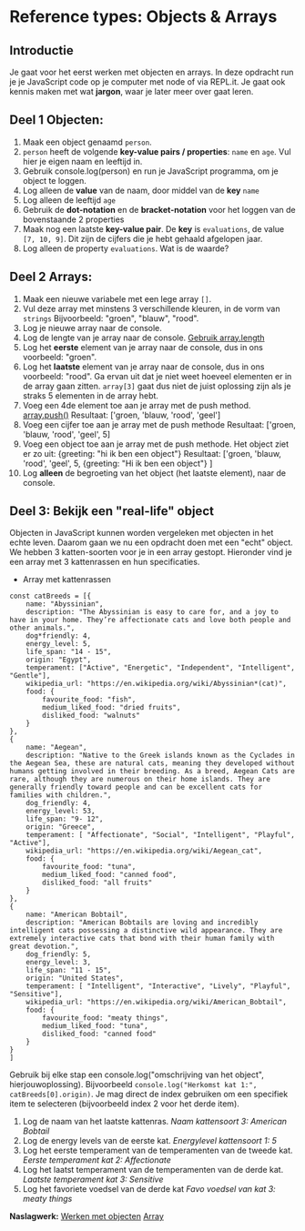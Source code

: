 # Reference types: Objects & Arrays

## Introductie

Je gaat voor het eerst werken met objecten en arrays. In deze opdracht run je je JavaScript code op je computer met node of via REPL.it. Je gaat ook kennis maken met wat **jargon**, waar je later meer over gaat leren.

## Deel 1 Objecten:

1. Maak een object genaamd `person`.
2. `person` heeft de volgende **key-value pairs / properties**: `name` en `age`. Vul hier je eigen naam en leeftijd in.
3. Gebruik console.log(person) en run je JavaScript programma, om je object te loggen.
4. Log alleen de **value** van de naam, door middel van de **key** `name`
5. Log alleen de leeftijd `age`
6. Gebruik de **dot-notation** en de **bracket-notation** voor het loggen van de bovenstaande 2 properties
7. Maak nog een laatste **key-value pair**. De **key** is `evaluations`, de value `[7, 10, 9]`. Dit zijn de cijfers die je hebt gehaald afgelopen jaar.
8. Log alleen de property `evaluations`. Wat is de waarde?

## Deel 2 Arrays:

1. Maak een nieuwe variabele met een lege array `[]`.
2. Vul deze array met minstens 3 verschillende kleuren, in de vorm van `strings` Bijvoorbeeld: "groen", "blauw", "rood".
3. Log je nieuwe array naar de console.
4. Log de lengte van je array naar de console. [Gebruik array.length](https://developer.mozilla.org/docs/Web/JavaScript/Reference/Global_Objects/Array/length)
5. Log het **eerste** element van je array naar de console, dus in ons voorbeeld: "groen".
6. Log het **laatste** element van je array naar de console, dus in ons voorbeeld: "rood". Ga ervan uit dat je niet weet hoeveel elementen er in de array gaan zitten. `array[3]` gaat dus niet de juist oplossing zijn als je straks 5 elementen in de array hebt.
7. Voeg een 4de element toe aan je array met de push method. [array.push()](https://developer.mozilla.org/nl/docs/Web/JavaScript/Reference/Global_Objects/Array/push) Resultaat: ['groen, 'blauw, 'rood', 'geel']
8. Voeg een cijfer toe aan je array met de push methode Resultaat: ['groen, 'blauw, 'rood', 'geel', 5]
9. Voeg een object toe aan je array met de push methode. Het object ziet er zo uit: {greeting: "hi ik ben een object"} Resultaat: ['groen, 'blauw, 'rood', 'geel', 5, {greeting: "Hi ik ben een object"} ]
10. Log **alleen** de begroeting van het object (het laatste element), naar de console.

## Deel 3: Bekijk een "real-life" object

Objecten in JavaScript kunnen worden vergeleken met objecten in het echte leven. Daarom gaan we nu een opdracht doen met een "echt" object. We hebben 3 katten-soorten voor je in een array gestopt. Hieronder vind je een array met 3 kattenrassen en hun specificaties.

- Array met kattenrassen

```
const catBreeds = [{
    name: "Abyssinian",
    description: "The Abyssinian is easy to care for, and a joy to have in your home. They’re affectionate cats and love both people and other animals.",
    dog*friendly: 4,
    energy_level: 5,
    life_span: "14 - 15",
    origin: "Egypt",
    temperament: ["Active", "Energetic", "Independent", "Intelligent", "Gentle"],
    wikipedia_url: "https://en.wikipedia.org/wiki/Abyssinian*(cat)",
    food: {
        favourite_food: "fish",
        medium_liked_food: "dried fruits",
        disliked_food: "walnuts"
    }
},
{
    name: "Aegean",
    description: "Native to the Greek islands known as the Cyclades in the Aegean Sea, these are natural cats, meaning they developed without humans getting involved in their breeding. As a breed, Aegean Cats are rare, although they are numerous on their home islands. They are generally friendly toward people and can be excellent cats for families with children.",
    dog_friendly: 4,
    energy_level: 53,
    life_span: "9- 12",
    origin: "Greece",
    temperament: [ "Affectionate", "Social", "Intelligent", "Playful", "Active"],
    wikipedia_url: "https://en.wikipedia.org/wiki/Aegean_cat",
    food: {
        favourite_food: "tuna",
        medium_liked_food: "canned food",
        disliked_food: "all fruits"
    }
},
{
    name: "American Bobtail",
    description: "American Bobtails are loving and incredibly intelligent cats possessing a distinctive wild appearance. They are extremely interactive cats that bond with their human family with great devotion.",
    dog_friendly: 5,
    energy_level: 3,
    life_span: "11 - 15",
    origin: "United States",
    temperament: [ "Intelligent", "Interactive", "Lively", "Playful", "Sensitive"],
    wikipedia_url: "https://en.wikipedia.org/wiki/American_Bobtail",
    food: {
        favourite_food: "meaty things",
        medium_liked_food: "tuna",
        disliked_food: "canned food"
    }
}
]
```

Gebruik bij elke stap een console.log("omschrijving van het object", hierjouwoplossing). Bijvoorbeeld `console.log("Herkomst kat 1:", catBreeds[0].origin)`. Je mag direct de index gebruiken om een specifiek item te selecteren (bijvoorbeeld index 2 voor het derde item).

1. Log de naam van het laatste kattenras.
   _Naam kattensoort 3: American Bobtail_
2. Log de energy levels van de eerste kat.
   _Energylevel kattensoort 1: 5_
3. Log het eerste temperament van de temperamenten van de tweede kat.
   _Eerste temperament kat 2: Affectionate_
4. Log het laatst temperament van de temperamenten van de derde kat.
   _Laatste temperament kat 3: Sensitive_
5. Log het favoriete voedsel van de derde kat
   _Favo voedsel van kat 3: meaty things_

**Naslagwerk:**
[Werken met objecten](https://developer.mozilla.org/en-US/docs/Web/JavaScript/Guide/working_with_objects)
[Array](https://developer.mozilla.org/en-US/docs/Web/JavaScript/Reference/Global_Objects/Array)
